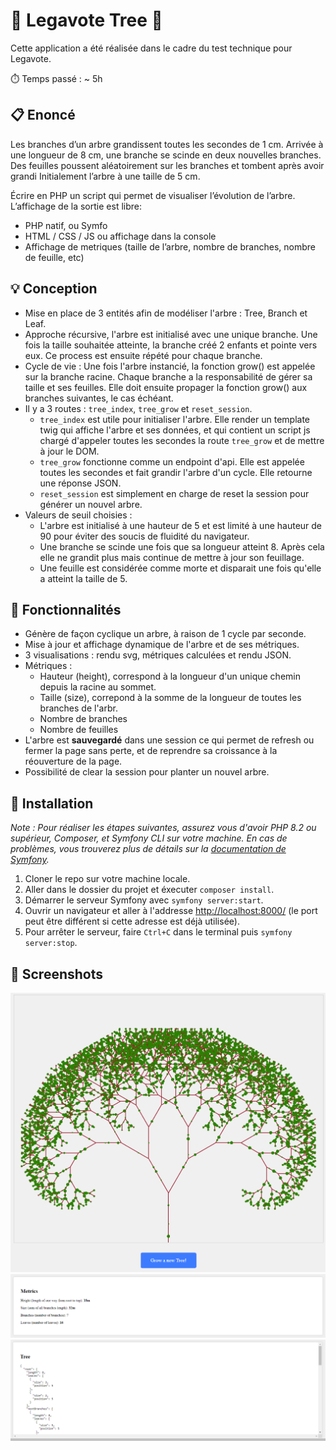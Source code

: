 # 🌱 Legavote Tree 🌳

Cette application a été réalisée dans le cadre du test technique pour Legavote.

⏱️ Temps passé : ~ 5h

## 📋 Enoncé

Les branches d’un arbre grandissent toutes les secondes de 1 cm. Arrivée à une longueur de 8 cm, une branche se scinde en deux nouvelles branches.
Des feuilles poussent aléatoirement sur les branches et tombent après avoir grandi
Initialement l’arbre à une taille de 5 cm.

Écrire en PHP un script qui permet de visualiser l’évolution de l’arbre. L’affichage de la sortie est libre:

- PHP natif, ou Symfo
- HTML / CSS / JS ou affichage dans la console
- Affichage de metriques (taille de l’arbre, nombre de branches, nombre de feuille, etc)

## 💡 Conception

- Mise en place de 3 entités afin de modéliser l'arbre : Tree, Branch et Leaf.
- Approche récursive, l'arbre est initialisé avec une unique branche. Une fois la taille souhaitée atteinte, la branche créé 2 enfants et pointe vers eux. Ce process est ensuite répété pour chaque branche.
- Cycle de vie : Une fois l'arbre instancié, la fonction grow() est appelée sur la branche racine. Chaque branche a la responsabilité de gérer sa taille et ses feuilles. Elle doit ensuite propager la fonction grow() aux branches suivantes, le cas échéant.
- Il y a 3 routes : `tree_index`, `tree_grow` et `reset_session`.
  - `tree_index` est utile pour initialiser l'arbre. Elle render un template twig qui affiche l'arbre et ses données, et qui contient un script js chargé d'appeler toutes les secondes la route `tree_grow` et de mettre à jour le DOM.
  - `tree_grow` fonctionne comme un endpoint d'api. Elle est appelée toutes les secondes et fait grandir l'arbre d'un cycle. Elle retourne une réponse JSON.
  - `reset_session` est simplement en charge de reset la session pour générer un nouvel arbre.
- Valeurs de seuil choisies :
  - L'arbre est initialisé à une hauteur de 5 et est limité à une hauteur de 90 pour éviter des soucis de fluidité du navigateur.
  - Une branche se scinde une fois que sa longueur atteint 8. Après cela elle ne grandit plus mais continue de mettre à jour son feuillage.
  - Une feuille est considérée comme morte et disparait une fois qu'elle a atteint la taille de 5.

## 🚀 Fonctionnalités

- Génère de façon cyclique un arbre, à raison de 1 cycle par seconde.
- Mise à jour et affichage dynamique de l'arbre et de ses métriques.
- 3 visualisations : rendu svg, métriques calculées et rendu JSON.
- Métriques :
  - Hauteur (height), correspond à la longueur d'un unique chemin depuis la racine au sommet.
  - Taille (size), correpond à la somme de la longueur de toutes les branches de l'arbr.
  - Nombre de branches
  - Nombre de feuilles
- L'arbre est **sauvegardé** dans une session ce qui permet de refresh ou fermer la page sans perte, et de reprendre sa croissance à la réouverture de la page.
- Possibilité de clear la session pour planter un nouvel arbre.

## 🔨 Installation

_Note : Pour réaliser les étapes suivantes, assurez vous d'avoir PHP 8.2 ou supérieur, Composer, et Symfony CLI sur votre machine. En cas de problèmes, vous trouverez plus de détails sur la [documentation de Symfony](https://symfony.com/doc/current/setup.html#creating-symfony-applications)._

1. Cloner le repo sur votre machine locale.
2. Aller dans le dossier du projet et éxecuter `composer install`.
3. Démarrer le serveur Symfony avec `symfony server:start`.
4. Ouvrir un navigateur et aller à l'addresse [http://localhost:8000/](http://localhost:8000/) (le port peut être différent si cette adresse est déjà utilisée).
5. Pour arrêter le serveur, faire `Ctrl+C` dans le terminal puis `symfony server:stop`.

## 📸 Screenshots

![SVG Tree](docs/svg_tree.png)
![Metrics](docs/metrics.png)
![JSON Tree](docs/json_tree.png)
